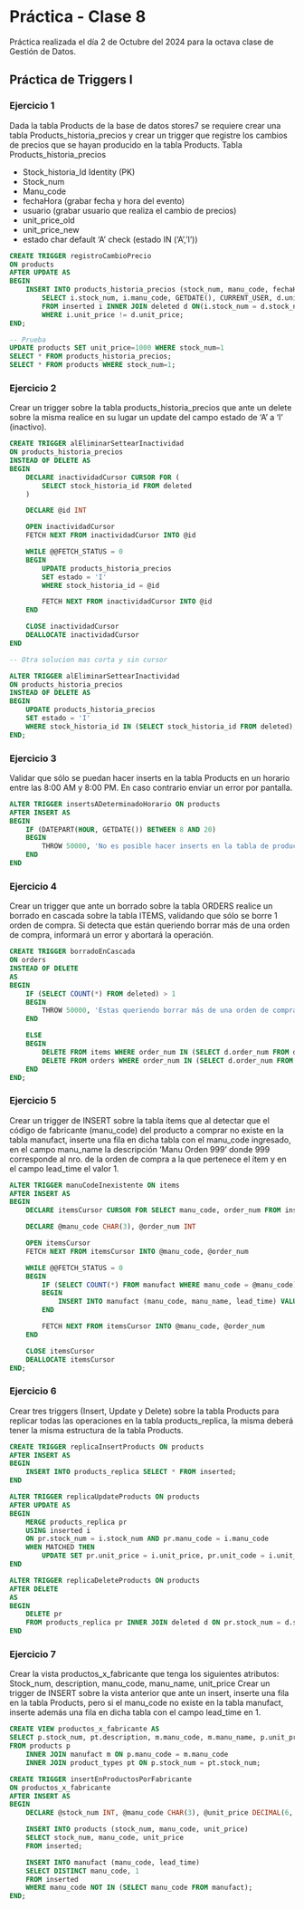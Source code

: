 # Práctica - Clase 8

Práctica realizada el día 2 de Octubre del 2024 para la octava clase de Gestión de Datos.

## Práctica de Triggers I

### Ejercicio 1
Dada la tabla Products de la base de datos stores7 se requiere crear una tabla Products_historia_precios y crear un trigger que registre los cambios de precios que se hayan producido en la tabla Products. Tabla Products_historia_precios
- Stock_historia_Id Identity (PK)
- Stock_num
- Manu_code
- fechaHora (grabar fecha y hora del evento)
- usuario (grabar usuario que realiza el cambio de precios)
- unit_price_old
- unit_price_new
- estado char default ‘A’ check (estado IN (‘A’,’I’))

```sql
CREATE TRIGGER registroCambioPrecio
ON products
AFTER UPDATE AS
BEGIN
	INSERT INTO products_historia_precios (stock_num, manu_code, fechaHora, usuario, unit_price_old, unit_price_new, estado)
		SELECT i.stock_num, i.manu_code, GETDATE(), CURRENT_USER, d.unit_price, i.unit_price, i.status 
		FROM inserted i INNER JOIN deleted d ON(i.stock_num = d.stock_num AND i.manu_code = d.manu_code)
		WHERE i.unit_price != d.unit_price;
END;

-- Prueba
UPDATE products SET unit_price=1000 WHERE stock_num=1
SELECT * FROM products_historia_precios;
SELECT * FROM products WHERE stock_num=1;
```

### Ejercicio 2
Crear un trigger sobre la tabla products_historia_precios que ante un delete sobre la misma realice en su lugar un update del campo estado de ‘A’ a ‘I’ (inactivo).

```sql
CREATE TRIGGER alEliminarSettearInactividad
ON products_historia_precios
INSTEAD OF DELETE AS 
BEGIN
	DECLARE inactividadCursor CURSOR FOR (
		SELECT stock_historia_id FROM deleted
	)

	DECLARE @id INT

	OPEN inactividadCursor
	FETCH NEXT FROM inactividadCursor INTO @id

	WHILE @@FETCH_STATUS = 0
	BEGIN
		UPDATE products_historia_precios
		SET estado = 'I' 
		WHERE stock_historia_id = @id

		FETCH NEXT FROM inactividadCursor INTO @id
	END

	CLOSE inactividadCursor
	DEALLOCATE inactividadCursor
END

-- Otra solucion mas corta y sin cursor

ALTER TRIGGER alEliminarSettearInactividad
ON products_historia_precios
INSTEAD OF DELETE AS 
BEGIN
	UPDATE products_historia_precios
	SET estado = 'I'
	WHERE stock_historia_id IN (SELECT stock_historia_id FROM deleted);
END;
```

### Ejercicio 3
Validar que sólo se puedan hacer inserts en la tabla Products en un horario entre las 8:00 AM y 8:00 PM. En caso contrario enviar un error por pantalla.

```sql
ALTER TRIGGER insertsADeterminadoHorario ON products
AFTER INSERT AS
BEGIN
	IF (DATEPART(HOUR, GETDATE()) BETWEEN 8 AND 20)
	BEGIN
	    THROW 50000, 'No es posible hacer inserts en la tabla de productos en este horario', 1
	END
END
```

### Ejercicio 4
Crear un trigger que ante un borrado sobre la tabla ORDERS realice un borrado en cascada sobre la tabla ITEMS, validando que sólo se borre 1 orden de compra.
Si detecta que están queriendo borrar más de una orden de compra, informará un error y abortará la operación.

```sql
CREATE TRIGGER borradoEnCascada
ON orders
INSTEAD OF DELETE
AS
BEGIN
	IF (SELECT COUNT(*) FROM deleted) > 1
	BEGIN
	    THROW 50000, 'Estas queriendo borrar más de una orden de compra, abortamos operación', 1;
	END

	ELSE 
	BEGIN
		DELETE FROM items WHERE order_num IN (SELECT d.order_num FROM deleted d);
		DELETE FROM orders WHERE order_num IN (SELECT d.order_num FROM deleted d);
	END
END;
```

### Ejercicio 5
Crear un trigger de INSERT sobre la tabla ítems que al detectar que el código de fabricante (manu_code) del producto a comprar no existe en la tabla manufact, inserte una fila en dicha tabla con el manu_code ingresado, en el campo manu_name la descripción ‘Manu Orden 999’ donde 999 corresponde al nro. de la orden de compra a la que pertenece el ítem y en el campo lead_time el valor 1.

```sql
ALTER TRIGGER manuCodeInexistente ON items
AFTER INSERT AS
BEGIN
	DECLARE itemsCursor CURSOR FOR SELECT manu_code, order_num FROM inserted

	DECLARE @manu_code CHAR(3), @order_num INT

	OPEN itemsCursor
	FETCH NEXT FROM itemsCursor INTO @manu_code, @order_num

	WHILE @@FETCH_STATUS = 0
	BEGIN
		IF (SELECT COUNT(*) FROM manufact WHERE manu_code = @manu_code) = 0
		BEGIN
			INSERT INTO manufact (manu_code, manu_name, lead_time) VALUES (@manu_code, 'Manu Orden ' + CAST(@order_num AS VARCHAR(10)), 1)
		END

		FETCH NEXT FROM itemsCursor INTO @manu_code, @order_num
	END

	CLOSE itemsCursor
	DEALLOCATE itemsCursor
END;
```

### Ejercicio 6
Crear tres triggers (Insert, Update y Delete) sobre la tabla Products para replicar todas las operaciones en la tabla products_replica, la misma deberá tener la misma estructura de la tabla Products.

```sql
CREATE TRIGGER replicaInsertProducts ON products
AFTER INSERT AS
BEGIN
	INSERT INTO products_replica SELECT * FROM inserted;	
END

ALTER TRIGGER replicaUpdateProducts ON products
AFTER UPDATE AS
BEGIN
    MERGE products_replica pr
    USING inserted i
    ON pr.stock_num = i.stock_num AND pr.manu_code = i.manu_code 
    WHEN MATCHED THEN
        UPDATE SET pr.unit_price = i.unit_price, pr.unit_code = i.unit_code;
END

ALTER TRIGGER replicaDeleteProducts ON products
AFTER DELETE
AS
BEGIN
    DELETE pr
    FROM products_replica pr INNER JOIN deleted d ON pr.stock_num = d.stock_num AND pr.manu_code = d.manu_code;
END
```

### Ejercicio 7
Crear la vista productos_x_fabricante que tenga los siguientes atributos: Stock_num, description, manu_code, manu_name, unit_price
Crear un trigger de INSERT sobre la vista anterior que ante un insert, inserte una fila en la tabla Products, pero si el manu_code no existe en la tabla manufact, inserte además una fila en dicha tabla con el campo lead_time en 1.

```sql
CREATE VIEW productos_x_fabricante AS
SELECT p.stock_num, pt.description, m.manu_code, m.manu_name, p.unit_price
FROM products p 
	INNER JOIN manufact m ON p.manu_code = m.manu_code 
	INNER JOIN product_types pt ON p.stock_num = pt.stock_num;

CREATE TRIGGER insertEnProductosPorFabricante 
ON productos_x_fabricante
AFTER INSERT AS
BEGIN
    DECLARE @stock_num INT, @manu_code CHAR(3), @unit_price DECIMAL(6, 2);

    INSERT INTO products (stock_num, manu_code, unit_price)
    SELECT stock_num, manu_code, unit_price
    FROM inserted;

    INSERT INTO manufact (manu_code, lead_time)
    SELECT DISTINCT manu_code, 1
    FROM inserted
    WHERE manu_code NOT IN (SELECT manu_code FROM manufact);
END;
```